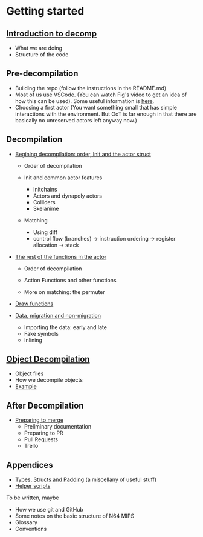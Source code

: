 # Getting started

## [Introduction to decomp](introduction.md)
- What we are doing
- Structure of the code

## Pre-decompilation
- Building the repo (follow the instructions in the README.md)
- Most of us use VSCode. (You can watch Fig's video to get an idea of how this can be used). Some useful information is [here](vscode.md).
- Choosing a first actor (You want something small that has simple interactions with the environment. But OoT is far enough in that there are basically no unreserved actors left anyway now.)

## Decompilation

- [Begining decompilation: order, Init and the actor struct](beginning_decomp.md)
    - Order of decompilation
    - Init and common actor features
        - Initchains
        - Actors and dynapoly actors
        - Colliders
        - Skelanime

    - Matching
        - Using diff
        - control flow (branches) -> instruction ordering -> register allocation -> stack

- [The rest of the functions in the actor](other_functions.md)
    - Order of decompilation
    - Action Functions and other functions

    - More on matching: the permuter

- [Draw functions](draw_functions.md)

- [Data, migration and non-migration](data.md)
    - Importing the data: early and late
    - Fake symbols
    - Inlining

## [Object Decompilation](object_decomp.md)
- Object files
- How we decompile objects
- [Example](object_decomp_example.md)


## After Decompilation

- [Preparing to merge](merging.md)
    - Preliminary documentation
    - Preparing to PR
    - Pull Requests
    - Trello

## Appendices
- [Types, Structs and Padding](types_structs_padding.md) (a miscellany of useful stuff)
- [Helper scripts](helper_scripts.md)

To be written, maybe

- How we use git and GitHub
- Some notes on the basic structure of N64 MIPS
- Glossary
- Conventions
